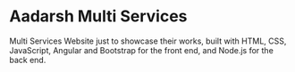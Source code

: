 # Aadarsh Multi Services
 Multi Services Website just to showcase their works, built with HTML, CSS, JavaScript, Angular and Bootstrap for the front end, and Node.js for the back end.
